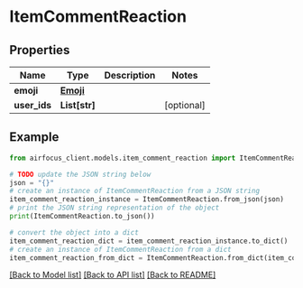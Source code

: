 # ItemCommentReaction


## Properties

Name | Type | Description | Notes
------------ | ------------- | ------------- | -------------
**emoji** | [**Emoji**](Emoji.md) |  | 
**user_ids** | **List[str]** |  | [optional] 

## Example

```python
from airfocus_client.models.item_comment_reaction import ItemCommentReaction

# TODO update the JSON string below
json = "{}"
# create an instance of ItemCommentReaction from a JSON string
item_comment_reaction_instance = ItemCommentReaction.from_json(json)
# print the JSON string representation of the object
print(ItemCommentReaction.to_json())

# convert the object into a dict
item_comment_reaction_dict = item_comment_reaction_instance.to_dict()
# create an instance of ItemCommentReaction from a dict
item_comment_reaction_from_dict = ItemCommentReaction.from_dict(item_comment_reaction_dict)
```
[[Back to Model list]](../README.md#documentation-for-models) [[Back to API list]](../README.md#documentation-for-api-endpoints) [[Back to README]](../README.md)


